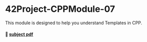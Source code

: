 # 42Project-CPPModule-07
This module is designed to help you understand Templates in CPP.
#### 📄 [subject pdf](https://github.com/ncallie/42Project-CPPModule-07/blob/main/07.subject.pdf)
